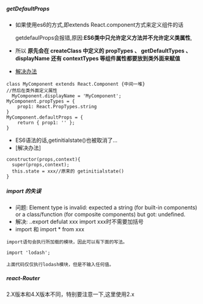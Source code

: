 ##### getDefaultProps
* 如果使用es6的方式,即extends React.component方式来定义组件的话
    
    getdefaulProps会报错,原因:**ES6类中只允许定义方法并不允许定义类属性**,
* 所以 __原先会在 createClass 中定义的 propTypes 、 getDefaultTypes 、 displayName 还有 contextTypes 等组件属性都要放到类外面来赋值__
* [解决办法](http://blog.csdn.net/suwu150/article/details/55520674)

```
class MyComponent extends React.Component {中间一堆}
//然后在类外面定义属性
  MyComponent.displayName = 'MyComponent';  
MyComponent.propTypes = {  
    prop1: React.PropTypes.string
}
MyComponent.defaultProps = {  
    return { prop1: '' };
}
```
* ES6语法的话,getinitialstate()也被取消了...
* [解决办法]
```
constructor(props,context){
  super(props,context);
  this.state = xxx//原来的 getinitialstate()
}
```

##### import 的失误
 * 问题: Element type is invalid: expected a string (for built-in components) or a class/function (for composite components) but got: undefined.
* 解决: ..export defulat xxx  import xxx时不需要加括号
* import 和 import  *  from xxx
```
import语句会执行所加载的模块，因此可以有下面的写法。

import 'lodash';

上面代码仅仅执行lodash模块，但是不输入任何值。
```

##### react-Router
2.X版本和4.X版本不同，特别要注意一下,这里使用2.x
#####